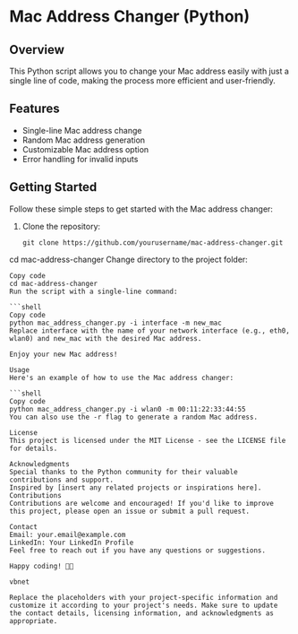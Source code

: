 # Mac Address Changer (Python)

## Overview

This Python script allows you to change your Mac address easily with just a single line of code, making the process more efficient and user-friendly.

## Features

- Single-line Mac address change
- Random Mac address generation
- Customizable Mac address option
- Error handling for invalid inputs

## Getting Started

Follow these simple steps to get started with the Mac address changer:

1. Clone the repository:
   ```shell
   git clone https://github.com/yourusername/mac-address-changer.git
cd mac-address-changer
Change directory to the project folder:

   ```shell
   Copy code
   cd mac-address-changer
Run the script with a single-line command:

   ```shell
   Copy code
   python mac_address_changer.py -i interface -m new_mac
Replace interface with the name of your network interface (e.g., eth0, wlan0) and new_mac with the desired Mac address.

Enjoy your new Mac address!

Usage
Here's an example of how to use the Mac address changer:

   ```shell
   Copy code
   python mac_address_changer.py -i wlan0 -m 00:11:22:33:44:55
You can also use the -r flag to generate a random Mac address.

License
This project is licensed under the MIT License - see the LICENSE file for details.

Acknowledgments
Special thanks to the Python community for their valuable contributions and support.
Inspired by [insert any related projects or inspirations here].
Contributions
Contributions are welcome and encouraged! If you'd like to improve this project, please open an issue or submit a pull request.

Contact
Email: your.email@example.com
LinkedIn: Your LinkedIn Profile
Feel free to reach out if you have any questions or suggestions.

Happy coding! 🐍✨

vbnet

Replace the placeholders with your project-specific information and customize it according to your project's needs. Make sure to update the contact details, licensing information, and acknowledgments as appropriate.

